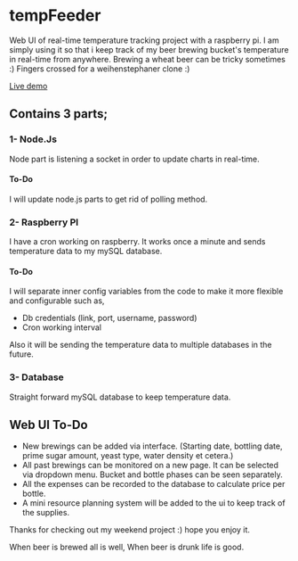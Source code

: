 # tempFeeder
Web UI of real-time temperature tracking project with a raspberry pi. I am simply using it so that i keep track of my beer brewing bucket's temperature in real-time from anywhere. Brewing a wheat beer can be tricky sometimes :) Fingers crossed for a weihenstephaner clone :)

[Live demo](http://95.85.28.239:3001)

## Contains 3 parts;

### 1- Node.Js

Node part is listening a socket in order to update charts in real-time. 

#### To-Do

I will update node.js parts to get rid of polling method. 

### 2- Raspberry PI 

I have a cron working on raspberry. It works once a minute and sends temperature data to my mySQL database.

#### To-Do

I will separate inner config variables from the code to make it more flexible and configurable such as,
* Db credentials (link, port, username, password)
* Cron working interval

Also it will be sending the temperature data to multiple databases in the future.

### 3- Database

Straight forward mySQL database to keep temperature data.


## Web UI To-Do
* New brewings can be added via interface. (Starting date, bottling date, prime sugar amount, yeast type, water density et cetera.)
* All past brewings can be monitored on a new page. It can be selected via dropdown menu. Bucket and bottle phases can be seen separately.
* All the expenses can be recorded to the database to calculate price per bottle.
* A mini resource planning system will be added to the ui to keep track of the supplies.

Thanks for checking out my weekend project :) hope you enjoy it.


When beer is brewed all is well,
When beer is drunk life is good.

